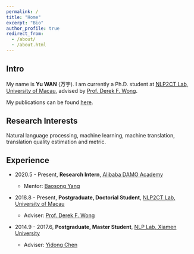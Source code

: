 ```yaml
---
permalink: /
title: "Home"
excerpt: "Bio"
author_profile: true
redirect_from: 
  - /about/
  - /about.html
---
```


**Intro**
------

My name is **Yu WAN** (万宇). I am currently a Ph.D. student at [NLP2CT Lab, University of Macau](http://nlp2ct.cis.umac.mo/), advised by [Prof. Derek F. Wong](https://www.fst.um.edu.mo/personal/derek-wong/).

My publications can be found [here](https://dayihengliu.github.io/publications/).

**Research Interests**
------

Natural language processing, machine learning, machine translation, translation quality estimation and metric.

**Experience**
------

+ 2020.5 - Present, **Research Intern**, [Alibaba DAMO Academy](https://damo.alibaba.com/labs/language-technology)
  + Mentor: [Baosong Yang](https://baosongyang.site/)

+ 2018.8 - Present, **Postgraduate, Doctorial Student**, [NLP2CT Lab, University of Macau](http://nlp2ct.cis.umac.mo/)
  + Adviser: [Prof. Derek F. Wong](https://www.fst.um.edu.mo/personal/derek-wong/)

+ 2014.9 - 2017.6, **Postgraduate, Master Student**, [NLP Lab, Xiamen University](http://nlp.xmu.edu.cn/)
  + Adviser: [Yidong Chen](https://informatics.xmu.edu.cn/info/1019/3178.htm)
